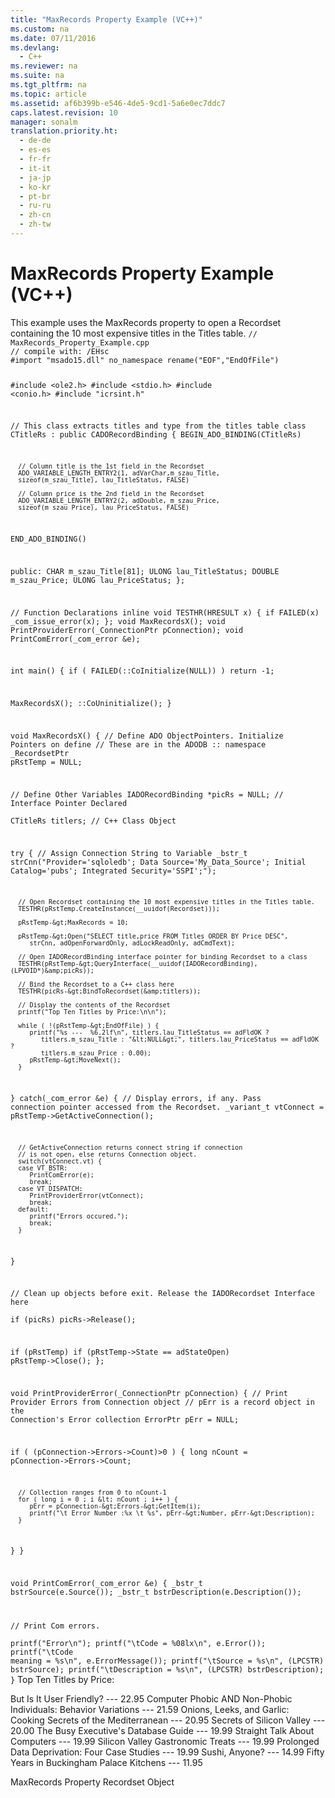 ```yaml
---
title: "MaxRecords Property Example (VC++)"
ms.custom: na
ms.date: 07/11/2016
ms.devlang: 
  - C++
ms.reviewer: na
ms.suite: na
ms.tgt_pltfrm: na
ms.topic: article
ms.assetid: af6b399b-e546-4de5-9cd1-5a6e0ec7ddc7
caps.latest.revision: 10
manager: sonalm
translation.priority.ht: 
  - de-de
  - es-es
  - fr-fr
  - it-it
  - ja-jp
  - ko-kr
  - pt-br
  - ru-ru
  - zh-cn
  - zh-tw
---
```

# MaxRecords Property Example (VC++)
<?xml version="1.0" encoding="utf-8"?>
<developerReferenceWithoutSyntaxDocument xmlns="http://ddue.schemas.microsoft.com/authoring/2003/5" xmlns:xlink="http://www.w3.org/1999/xlink" xmlns:xsi="http://www.w3.org/2001/XMLSchema-instance" xsi:schemaLocation="http://ddue.schemas.microsoft.com/authoring/2003/5 http://dduestorage.blob.core.windows.net/ddueschema/developer.xsd">
  <introduction>
    <para>This example uses the <legacyLink xlink:href="20c76571-8c9a-482c-a99e-726ab1d93f8b">MaxRecords</legacyLink> property to open a <legacyLink xlink:href="ede1415f-c3df-4cc5-a05b-2576b2b84b60">Recordset</legacyLink> containing the 10 most expensive titles in the <legacyBold><legacyItalic>Titles</legacyItalic></legacyBold> table.</para>
  </introduction>
  <codeExample>
    <code>// MaxRecords_Property_Example.cpp
// compile with: /EHsc
#import "msado15.dll" no_namespace rename("EOF","EndOfFile")

#include &lt;ole2.h&gt;
#include &lt;stdio.h&gt;
#include &lt;conio.h&gt;
#include "icrsint.h"

// This class extracts titles and type from the titles table
class CTitleRs : public CADORecordBinding {
   BEGIN_ADO_BINDING(CTitleRs)

      // Column title is the 1st field in the Recordset
      ADO_VARIABLE_LENGTH_ENTRY2(1, adVarChar,m_szau_Title,
      sizeof(m_szau_Title), lau_TitleStatus, FALSE)

      // Column price is the 2nd field in the Recordset
      ADO_VARIABLE_LENGTH_ENTRY2(2, adDouble, m_szau_Price,
      sizeof(m_szau_Price), lau_PriceStatus, FALSE)

   END_ADO_BINDING()

public:
   CHAR m_szau_Title[81];
   ULONG lau_TitleStatus;
   DOUBLE m_szau_Price;
   ULONG lau_PriceStatus;
};

// Function Declarations
inline void TESTHR(HRESULT x) { if FAILED(x) _com_issue_error(x); };
void MaxRecordsX();
void PrintProviderError(_ConnectionPtr pConnection);
void PrintComError(_com_error &amp;e);

int main() {
   if ( FAILED(::CoInitialize(NULL)) )
      return -1;

   MaxRecordsX();
   ::CoUninitialize();
}

void  MaxRecordsX() {
   // Define ADO ObjectPointers.  Initialize Pointers on define
   // These are in the ADODB :: namespace
   _RecordsetPtr pRstTemp = NULL;

   // Define Other Variables
   IADORecordBinding *picRs = NULL;   // Interface Pointer Declared  
   CTitleRs titlers;   // C++ Class Object

   try {
      // Assign Connection String to Variable
      _bstr_t strCnn("Provider='sqloledb'; Data Source='My_Data_Source'; Initial Catalog='pubs'; Integrated Security='SSPI';");

      // Open Recordset containing the 10 most expensive titles in the Titles table.
      TESTHR(pRstTemp.CreateInstance(__uuidof(Recordset)));

      pRstTemp-&gt;MaxRecords = 10;

      pRstTemp-&gt;Open("SELECT title,price FROM Titles ORDER BY Price DESC",
         strCnn, adOpenForwardOnly, adLockReadOnly, adCmdText);

      // Open IADORecordBinding interface pointer for binding Recordset to a class
      TESTHR(pRstTemp-&gt;QueryInterface(__uuidof(IADORecordBinding), (LPVOID*)&amp;picRs));

      // Bind the Recordset to a C++ class here
      TESTHR(picRs-&gt;BindToRecordset(&amp;titlers));

      // Display the contents of the Recordset
      printf("Top Ten Titles by Price:\n\n");

      while ( !(pRstTemp-&gt;EndOfFile) ) {
         printf("%s ---  %6.2lf\n", titlers.lau_TitleStatus == adFldOK ? 
            titlers.m_szau_Title : "&lt;NULL&gt;", titlers.lau_PriceStatus == adFldOK ? 
            titlers.m_szau_Price : 0.00);
         pRstTemp-&gt;MoveNext();
      }
   }
   catch(_com_error &amp;e) {
      // Display errors, if any.  Pass connection pointer accessed from the Recordset.
      _variant_t vtConnect = pRstTemp-&gt;GetActiveConnection();

      // GetActiveConnection returns connect string if connection 
      // is not open, else returns Connection object.
      switch(vtConnect.vt) {
      case VT_BSTR:
         PrintComError(e);
         break;
      case VT_DISPATCH:
         PrintProviderError(vtConnect);
         break;
      default:
         printf("Errors occured.");
         break;
      }
   }

   // Clean up objects before exit. Release the IADORecordset Interface here   
   if (picRs)
      picRs-&gt;Release();

   if (pRstTemp)
      if (pRstTemp-&gt;State == adStateOpen)
         pRstTemp-&gt;Close();
};

void PrintProviderError(_ConnectionPtr pConnection) {
   // Print Provider Errors from Connection object
   // pErr is a record object in the Connection's Error collection
   ErrorPtr pErr = NULL;

   if ( (pConnection-&gt;Errors-&gt;Count)&gt;0 ) {
      long nCount = pConnection-&gt;Errors-&gt;Count;

      // Collection ranges from 0 to nCount-1
      for ( long i = 0 ; i &lt; nCount ; i++ ) {
         pErr = pConnection-&gt;Errors-&gt;GetItem(i);
         printf("\t Error Number :%x \t %s", pErr-&gt;Number, pErr-&gt;Description);
      }
   }
}

void PrintComError(_com_error &amp;e) {
   _bstr_t bstrSource(e.Source());
   _bstr_t bstrDescription(e.Description());

   // Print Com errors.  
   printf("Error\n");
   printf("\tCode = %08lx\n", e.Error());
   printf("\tCode meaning = %s\n", e.ErrorMessage());
   printf("\tSource = %s\n", (LPCSTR) bstrSource);
   printf("\tDescription = %s\n", (LPCSTR) bstrDescription);
}</code>
    <comments>
      <content>
        <computerOutput>Top Ten Titles by Price:

But Is It User Friendly? ---   22.95
Computer Phobic AND Non-Phobic Individuals: Behavior Variations ---   21.59
Onions, Leeks, and Garlic: Cooking Secrets of the Mediterranean ---   20.95
Secrets of Silicon Valley ---   20.00
The Busy Executive's Database Guide ---   19.99
Straight Talk About Computers ---   19.99
Silicon Valley Gastronomic Treats ---   19.99
Prolonged Data Deprivation: Four Case Studies ---   19.99
Sushi, Anyone? ---   14.99
Fifty Years in Buckingham Palace Kitchens ---   11.95</computerOutput>
      </content>
    </comments>
  </codeExample>
  <relatedTopics>
<link xlink:href="20c76571-8c9a-482c-a99e-726ab1d93f8b">MaxRecords Property</link>
<link xlink:href="ede1415f-c3df-4cc5-a05b-2576b2b84b60">Recordset Object</link>
</relatedTopics>
</developerReferenceWithoutSyntaxDocument>
